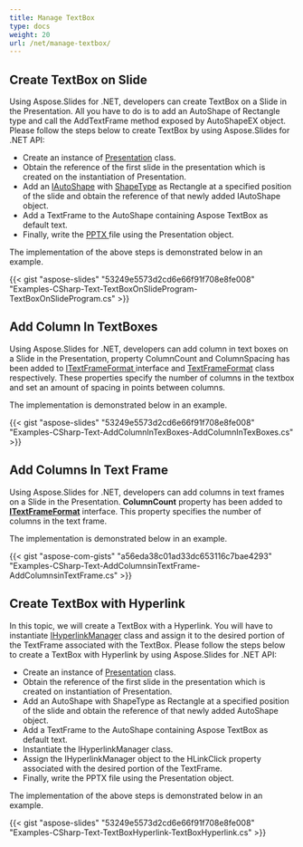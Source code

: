 ```yaml
---
title: Manage TextBox
type: docs
weight: 20
url: /net/manage-textbox/
---
```


## **Create TextBox on Slide**
Using Aspose.Slides for .NET, developers can create TextBox on a Slide in the Presentation. All you have to do is to add an AutoShape of Rectangle type and call the AddTextFrame method exposed by AutoShapeEX object. Please follow the steps below to create TextBox by using Aspose.Slides for .NET API:

- Create an instance of [Presentation](https://apireference.aspose.com/net/slides/aspose.slides/presentation) class.
- Obtain the reference of the first slide in the presentation which is created on the instantiation of Presentation.
- Add an [IAutoShape](https://apireference.aspose.com/net/slides/aspose.slides/iautoshape) with [ShapeType](https://apireference.aspose.com/net/slides/aspose.slides/igeometryshape/properties/shapetype) as Rectangle at a specified position of the slide and obtain the reference of that newly added IAutoShape object.
- Add a TextFrame to the AutoShape containing Aspose TextBox as default text.
- Finally, write the [PPTX ](https://wiki.fileformat.com/presentation/pptx/)file using the Presentation object.

The implementation of the above steps is demonstrated below in an example.

{{< gist "aspose-slides" "53249e5573d2cd6e66f91f708e8fe008" "Examples-CSharp-Text-TextBoxOnSlideProgram-TextBoxOnSlideProgram.cs" >}}
## **Add Column In TextBoxes**
Using Aspose.Slides for .NET, developers can add column in text boxes on a Slide in the Presentation, property ColumnCount and ColumnSpacing has been added to [ITextFrameFormat ](https://apireference.aspose.com/net/slides/aspose.slides/itextframeformat)interface and [TextFrameFormat](https://apireference.aspose.com/net/slides/aspose.slides/textframeformat) class respectively. These properties specify the number of columns in the textbox and set an amount of spacing in points between columns.

The implementation is demonstrated below in an example.

{{< gist "aspose-slides" "53249e5573d2cd6e66f91f708e8fe008" "Examples-CSharp-Text-AddColumnInTexBoxes-AddColumnInTexBoxes.cs" >}}
## **Add Columns In Text Frame**
Using Aspose.Slides for .NET, developers can add columns in text frames on a Slide in the Presentation. **ColumnCount** property has been added to **[ITextFrameFormat](https://apireference.aspose.com/net/slides/aspose.slides/itextframeformat)** interface. This property specifies the number of columns in the text frame.

The implementation is demonstrated below in an example.

{{< gist "aspose-com-gists" "a56eda38c01ad33dc653116c7bae4293" "Examples-CSharp-Text-AddColumnsinTextFrame-AddColumnsinTextFrame.cs" >}}

## **Create TextBox with Hyperlink**
In this topic, we will create a TextBox with a Hyperlink. You will have to instantiate [IHyperlinkManager](https://apireference.aspose.com/net/slides/aspose.slides/ihyperlinkmanager) class and assign it to the desired portion of the TextFrame associated with the TextBox. Please follow the steps below to create a TextBox with Hyperlink by using Aspose.Slides for .NET API:

- Create an instance of [Presentation](https://apireference.aspose.com/net/slides/aspose.slides/presentation) class.
- Obtain the reference of the first slide in the presentation which is created on instantiation of Presentation.
- Add an AutoShape with ShapeType as Rectangle at a specified position of the slide and obtain the reference of that newly added AutoShape object.
- Add a TextFrame to the AutoShape containing Aspose TextBox as default text.
- Instantiate the IHyperlinkManager class.
- Assign the IHyperlinkManager object to the HLinkClick property associated with the desired portion of the TextFrame.
- Finally, write the PPTX file using the Presentation object.

The implementation of the above steps is demonstrated below in an example.

{{< gist "aspose-slides" "53249e5573d2cd6e66f91f708e8fe008" "Examples-CSharp-Text-TextBoxHyperlink-TextBoxHyperlink.cs" >}}


